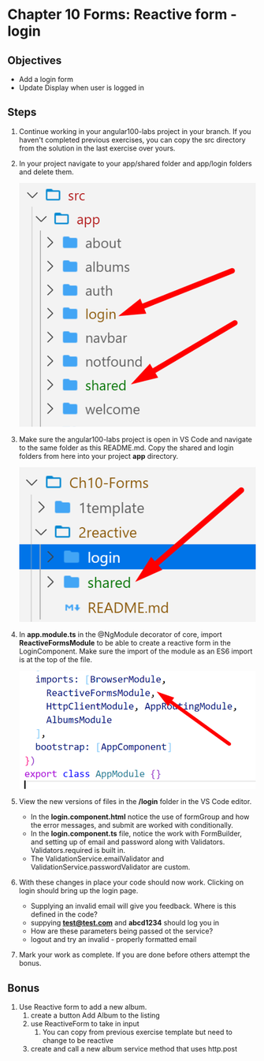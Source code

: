 # Chapter 10 Forms: Reactive form - login

## Objectives

- Add a login form
- Update Display when user is logged in

## Steps

1. Continue working in your angular100-labs project in your branch. If you haven't completed previous exercises, you can copy the src directory from the solution in the last exercise over yours.

1. In your project navigate to your app/shared folder and app/login folders and delete them.

   ![Use control+shift+v to turn on preview mode](../screenshots/2-delete-shared-folder.png)

 
2. Make sure the angular100-labs project is open in VS Code and navigate to the same folder as this README.md. Copy the shared and login folders from here into your project **app** directory.

   ![Use control+shift+v to turn on preview mode](../screenshots/2-copy-shared-folder.png)


3. In **app.module.ts** in the @NgModule decorator of core, import **ReactiveFormsModule** to be able to create a reactive form in the LoginComponent. Make sure the import of the module as an ES6 import is at the top of the file.

   ![Use control+shift+v to turn on preview mode](../screenshots/2-import-reactive.png)

   
4. View the new versions of files in the **/login** folder in the VS Code editor. 
    * In the **login.component.html** notice the use of formGroup and how the error messages, and submit are worked with conditionally.
    *  In the **login.component.ts** file, notice the work with FormBuilder, and setting up of email and password along with Validators. Validators.required is built in.
    *  The ValidationService.emailValidator and ValidationService.passwordValidator are custom. 

5.  With these changes in place your code should now work. Clicking on login should bring up the login page. 
    * Supplying an invalid email will give you feedback. Where is this defined in the code?
    * suppying **test@test.com** and **abcd1234** should log you in
    * How are these parameters being passed ot the service?
    * logout and try an invalid - properly formatted email 

1. Mark your work as complete. If you are done before others attempt the bonus.

## Bonus
1.  Use Reactive form to add a new album. 
    1.  create a button Add Album to the listing
    2.  use ReactiveForm to take in input
        1.  You can copy from previous exercise template but need to change to be reactive
    3.  create and call a new album service method that uses http.post
   